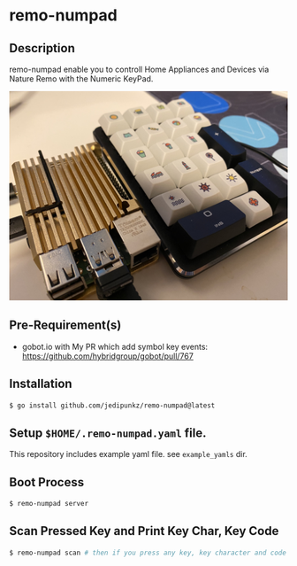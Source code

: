 # remo-numpad

## Description

remo-numpad enable you to controll Home Appliances and Devices via Nature Remo with the Numeric KeyPad.

<img src="https://github.com/jedipunkz/remo-numeric-keypad/blob/master/pix/numeric_key_with_raspberyy_pi.jpg" width=512>

## Pre-Requirement(s)

- gobot.io with My PR which add symbol key events: https://github.com/hybridgroup/gobot/pull/767

## Installation

```bash
$ go install github.com/jedipunkz/remo-numpad@latest
```

## Setup `$HOME/.remo-numpad.yaml` file.

This repository includes example yaml file. see `example_yamls` dir.

## Boot Process

```bash
$ remo-numpad server
```

## Scan Pressed Key and Print Key Char, Key Code

```bash
$ remo-numpad scan # then if you press any key, key character and code will be printed.
```
